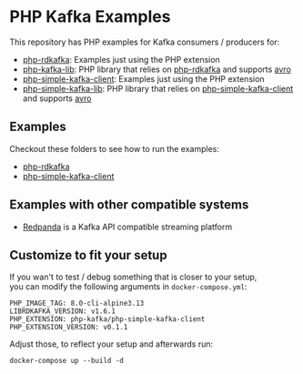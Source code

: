 # PHP Kafka Examples
This repository has PHP examples for Kafka consumers / producers for:
- [php-rdkafka](https://github.com/arnaud-lb/php-rdkafka): Examples just using the PHP extension
- [php-kafka-lib](https://github.com/jobcloud/php-kafka-lib): PHP library that relies on [php-rdkafka](https://github.com/arnaud-lb/php-rdkafka) and supports [avro](https://github.com/flix-tech/avro-serde-php)
- [php-simple-kafka-client](https://github.com/php-kafka/php-simple-kafka-client): Examples just using the PHP extension
- [php-simple-kafka-lib](https://github.com/php-kafka/php-simple-kafka-lib): PHP library that relies on [php-simple-kafka-client](https://github.com/php-kafka/php-simple-kafka-client) and supports [avro](https://github.com/flix-tech/avro-serde-php)

## Examples
Checkout these folders to see how to run the examples:
- [php-rdkafka](src/ext-php-rdkafka)
- [php-simple-kafka-client](src/ext-php-simple-kafka-client)

## Examples with other compatible systems
- [Redpanda](src/redpanda) is a Kafka API compatible streaming platform

## Customize to fit your setup
If you wan't to test / debug something that is closer to your setup,  
you can modify the following arguments in `docker-compose.yml`:
```
PHP_IMAGE_TAG: 8.0-cli-alpine3.13
LIBRDKAFKA_VERSION: v1.6.1
PHP_EXTENSION: php-kafka/php-simple-kafka-client
PHP_EXTENSION_VERSION: v0.1.1
```
Adjust those, to reflect your setup and afterwards run:
```
docker-compose up --build -d
```
